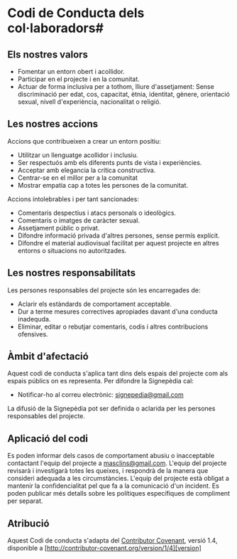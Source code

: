 # Codi de Conducta dels col·laboradors# 

## Els nostres valors

* Fomentar un entorn obert i acollidor.
* Participar en el projecte i en la comunitat.
* Actuar de forma inclusiva per a tothom, lliure d'assetjament: Sense discriminació per edat, cos, capacitat, ètnia, identitat, gènere, orientació sexual, nivell d'experiència, nacionalitat o religió.

## Les nostres accions

Accions que contribueixen a crear un entorn positiu:

* Utilitzar un llenguatge acollidor i inclusiu.
* Ser respectuós amb els diferents punts de vista i experiències.
* Acceptar amb elegancia la crítica constructiva.
* Centrar-se en el millor per a la comunitat
* Mostrar empatia cap a totes les persones de la comunitat.

Accions intolebrables i per tant sancionades:

* Comentaris despectius i atacs personals o ideològics.
* Comentaris o imatges de caràcter sexual.
* Assetjament públic o privat.
* Difondre informació privada d'altres persones, sense permís explícit.
* Difondre el material audiovisual facilitat per aquest projecte en altres entorns o situacions no autoritzades.

## Les nostres responsabilitats

Les persones responsables del projecte són les encarregades de:
* Aclarir els estàndards de comportament acceptable.
* Dur a terme mesures correctives apropiades davant d'una conducta inadequda.
* Eliminar, editar o rebutjar comentaris, codis i altres contribucions ofensives.

## Àmbit d'afectació

Aquest codi de conducta s'aplica tant dins dels espais del projecte com als espais públics on es representa. Per difondre la Signepèdia cal:

* Notificar-ho al correu electrònic: signepedia@gmail.com

La difusió de la Signepèdia pot ser definida o aclarida per les persones responsables del projecte.

## Aplicació del codi

Es poden informar dels casos de comportament abusiu o inacceptable contactant l'equip del projecte a masclins@gmail.com. L'equip del projecte revisarà i investigarà totes les queixes, i respondrà de la manera que consideri adequada a les circumstàncies. L'equip del projecte està obligat a mantenir la confidencialitat pel que fa a la comunicació d'un incident. Es poden publicar més detalls sobre les polítiques específiques de compliment per separat.

## Atribució

Aquest Codi de conducta s'adapta del [Contributor Covenant][homepage], versió 1.4, disponible a [http://contributor-covenant.org/version/1/4][version]

[homepage]: http://contributor-covenant.org
[version]: http://contributor-covenant.org/version/1/4/
